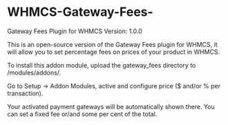 # WHMCS-Gateway-Fees-
Gateway Fees Plugin for WHMCS
Version: 1.0.0

This is an open-source version of the Gateway Fees plugin for WHMCS, it will allow you to set percentage fees on prices of your product in WHMCS.

To install this addon module, upload the gateway_fees directory to /modules/addons/.

Go to Setup -> Addon Modules, active and configure price ($ and/or % per transaction).

Your activated payment gateways will be automatically shown there. You can set a fixed fee or/and some per cent of the total.

